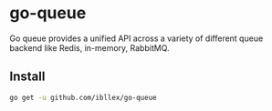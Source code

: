 # go-queue

Go queue provides a unified API across a variety of different queue backend like Redis, in-memory, RabbitMQ.

## Install

```bash
go get -u github.com/ibllex/go-queue
```
